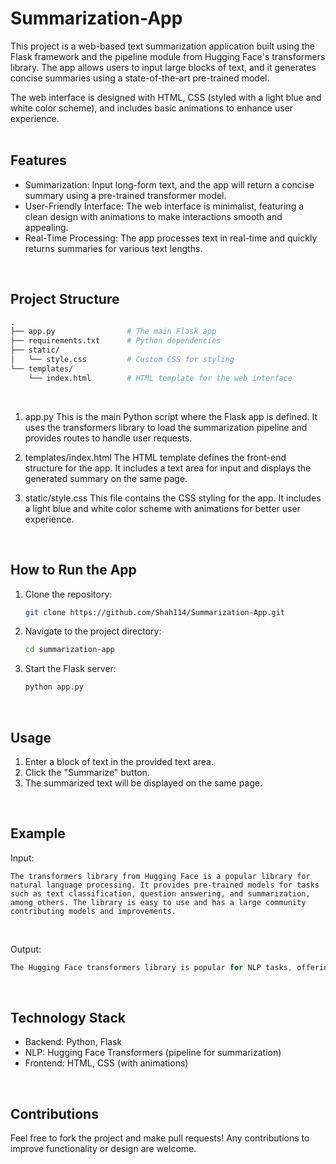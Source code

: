 # Summarization-App
This project is a web-based text summarization application built using the Flask framework and the pipeline module from Hugging Face's transformers library. The app allows users to input large blocks of text, and it generates concise summaries using a state-of-the-art pre-trained model.

The web interface is designed with HTML, CSS (styled with a light blue and white color scheme), and includes basic animations to enhance user experience. <br/>
<br/>

## Features
* Summarization: Input long-form text, and the app will return a concise summary using a pre-trained transformer model.
* User-Friendly Interface: The web interface is minimalist, featuring a clean design with animations to make interactions smooth and appealing.
* Real-Time Processing: The app processes text in real-time and quickly returns summaries for various text lengths. <br/>
<br/>

## Project Structure
```graphql
.
├── app.py                # The main Flask app
├── requirements.txt      # Python dependencies
├── static/
│   └── style.css         # Custom CSS for styling
└── templates/
    └── index.html        # HTML template for the web interface
```
<br/>

1. app.py
This is the main Python script where the Flask app is defined. It uses the transformers library to load the summarization pipeline and provides routes to handle user requests.

2. templates/index.html
The HTML template defines the front-end structure for the app. It includes a text area for input and displays the generated summary on the same page.

3. static/style.css
This file contains the CSS styling for the app. It includes a light blue and white color scheme with animations for better user experience. <br/>
<br/>

## How to Run the App
1. Clone the repository:

   ```bash
   git clone https://github.com/Shah114/Summarization-App.git
   ```

2. Navigate to the project directory:

   ```bash
   cd summarization-app
   ```

3. Start the Flask server:

   ```bash
   python app.py
   ```
<br/>

## Usage
1. Enter a block of text in the provided text area.
2. Click the "Summarize" button.
3. The summarized text will be displayed on the same page. <br/>
<br/>

## Example
Input:

```vbnet
The transformers library from Hugging Face is a popular library for natural language processing. It provides pre-trained models for tasks such as text classification, question answering, and summarization, among others. The library is easy to use and has a large community contributing models and improvements.
```
<br/>

Output:

```rust
The Hugging Face transformers library is popular for NLP tasks, offering pre-trained models for text classification, summarization, and more.
```
<br/>

## Technology Stack
* Backend: Python, Flask
* NLP: Hugging Face Transformers (pipeline for summarization)
* Frontend: HTML, CSS (with animations) <br/>
<br/>

## Contributions
Feel free to fork the project and make pull requests! Any contributions to improve functionality or design are welcome. <br/>
